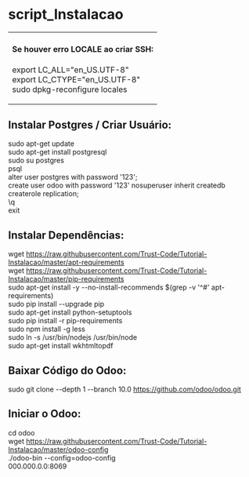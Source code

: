 # script_Instalacao
<table><tr><td>
<h4> Se houver erro LOCALE ao criar SSH: </h4>
 
export LC_ALL="en_US.UTF-8" <br/>
export LC_CTYPE="en_US.UTF-8" <br/>
sudo dpkg-reconfigure locales <br/>

</td></tr></table>

<h2> Instalar Postgres / Criar Usuário: </h2>

sudo apt-get update <br/>
sudo apt-get install postgresql <br/>
sudo su postgres <br/>
psql <br/>
alter user postgres with password '123'; <br/>
create user odoo with password '123' nosuperuser inherit createdb createrole replication; <br/>
\q <br/>
exit <br/>


<h2> Instalar Dependências: </h2>

wget https://raw.githubusercontent.com/Trust-Code/Tutorial-Instalacao/master/apt-requirements <br/>
wget https://raw.githubusercontent.com/Trust-Code/Tutorial-Instalacao/master/pip-requirements <br/>
sudo apt-get install -y --no-install-recommends $(grep -v '^#' apt-requirements) <br/>
sudo pip install --upgrade pip <br/>
sudo apt-get install python-setuptools <br/>
sudo pip install -r pip-requirements <br/>
sudo npm install -g less <br/>
sudo ln -s /usr/bin/nodejs /usr/bin/node <br/>
sudo apt-get install wkhtmltopdf  <br/>


<h2> Baixar Código do Odoo: </h2>

sudo git clone --depth 1 --branch 10.0 https://github.com/odoo/odoo.git <br/>


<h2> Iniciar o Odoo: </h2>

cd odoo <br/>
wget https://raw.githubusercontent.com/Trust-Code/Tutorial-Instalacao/master/odoo-config <br/>
./odoo-bin --config=odoo-config <br/>
000.000.0.0:8069 <br/>

